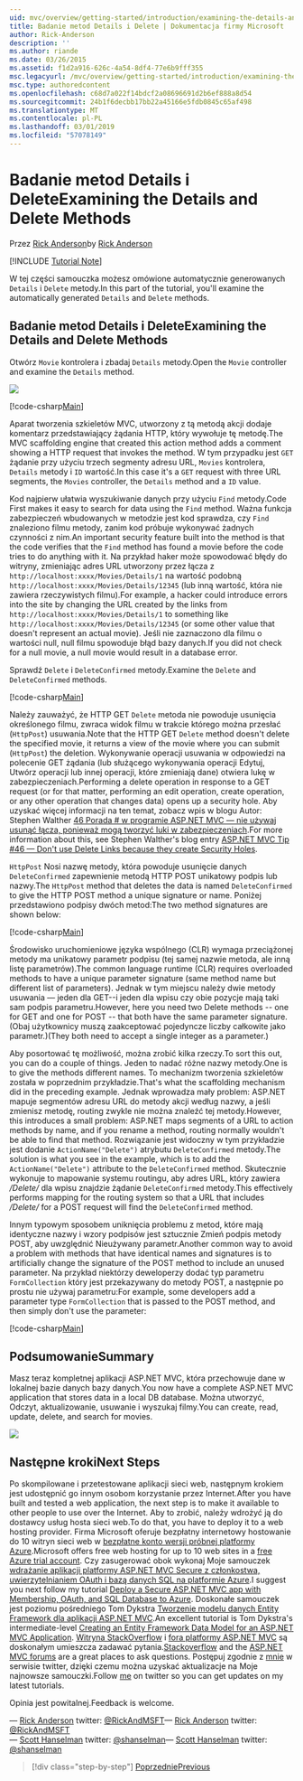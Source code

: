 ```yaml
---
uid: mvc/overview/getting-started/introduction/examining-the-details-and-delete-methods
title: Badanie metod Details i Delete | Dokumentacja firmy Microsoft
author: Rick-Anderson
description: ''
ms.author: riande
ms.date: 03/26/2015
ms.assetid: f1d2a916-626c-4a54-8df4-77e6b9fff355
msc.legacyurl: /mvc/overview/getting-started/introduction/examining-the-details-and-delete-methods
msc.type: authoredcontent
ms.openlocfilehash: c68d7a022f14bdcf2a08696691d2b6ef888a8d54
ms.sourcegitcommit: 24b1f6decbb17bb22a45166e5fdb0845c65af498
ms.translationtype: MT
ms.contentlocale: pl-PL
ms.lasthandoff: 03/01/2019
ms.locfileid: "57078149"
---
```

<a name="examining-the-details-and-delete-methods"></a><span data-ttu-id="c6c6f-102">Badanie metod Details i Delete</span><span class="sxs-lookup"><span data-stu-id="c6c6f-102">Examining the Details and Delete Methods</span></span>
====================
<span data-ttu-id="c6c6f-103">Przez [Rick Anderson]((https://twitter.com/RickAndMSFT))</span><span class="sxs-lookup"><span data-stu-id="c6c6f-103">by [Rick Anderson]((https://twitter.com/RickAndMSFT))</span></span>

[!INCLUDE [Tutorial Note](sample/code-location.md)]

<span data-ttu-id="c6c6f-104">W tej części samouczka możesz omówione automatycznie generowanych `Details` i `Delete` metody.</span><span class="sxs-lookup"><span data-stu-id="c6c6f-104">In this part of the tutorial, you'll examine the automatically generated `Details` and `Delete` methods.</span></span>

## <a name="examining-the-details-and-delete-methods"></a><span data-ttu-id="c6c6f-105">Badanie metod Details i Delete</span><span class="sxs-lookup"><span data-stu-id="c6c6f-105">Examining the Details and Delete Methods</span></span>

<span data-ttu-id="c6c6f-106">Otwórz `Movie` kontrolera i zbadaj `Details` metody.</span><span class="sxs-lookup"><span data-stu-id="c6c6f-106">Open the `Movie` controller and examine the `Details` method.</span></span>

![](examining-the-details-and-delete-methods/_static/image1.png)

[!code-csharp[Main](examining-the-details-and-delete-methods/samples/sample1.cs)]

<span data-ttu-id="c6c6f-107">Aparat tworzenia szkieletów MVC, utworzony z tą metodą akcji dodaje komentarz przedstawiający żądania HTTP, który wywołuje tę metodę.</span><span class="sxs-lookup"><span data-stu-id="c6c6f-107">The MVC scaffolding engine that created this action method adds a comment showing a HTTP request that invokes the method.</span></span> <span data-ttu-id="c6c6f-108">W tym przypadku jest `GET` żądanie przy użyciu trzech segmenty adresu URL, `Movies` kontrolera, `Details` metody i `ID` wartość.</span><span class="sxs-lookup"><span data-stu-id="c6c6f-108">In this case it's a `GET` request with three URL segments, the `Movies` controller, the `Details` method and a `ID` value.</span></span>

<span data-ttu-id="c6c6f-109">Kod najpierw ułatwia wyszukiwanie danych przy użyciu `Find` metody.</span><span class="sxs-lookup"><span data-stu-id="c6c6f-109">Code First makes it easy to search for data using the `Find` method.</span></span> <span data-ttu-id="c6c6f-110">Ważna funkcja zabezpieczeń wbudowanych w metodzie jest kod sprawdza, czy `Find` znaleziono filmu metody, zanim kod próbuje wykonywać żadnych czynności z nim.</span><span class="sxs-lookup"><span data-stu-id="c6c6f-110">An important security feature built into the method is that the code verifies that the `Find` method has found a movie before the code tries to do anything with it.</span></span> <span data-ttu-id="c6c6f-111">Na przykład haker może spowodować błędy do witryny, zmieniając adres URL utworzony przez łącza z `http://localhost:xxxx/Movies/Details/1` na wartość podobną `http://localhost:xxxx/Movies/Details/12345` (lub inną wartość, która nie zawiera rzeczywistych filmu).</span><span class="sxs-lookup"><span data-stu-id="c6c6f-111">For example, a hacker could introduce errors into the site by changing the URL created by the links from `http://localhost:xxxx/Movies/Details/1` to something like `http://localhost:xxxx/Movies/Details/12345` (or some other value that doesn't represent an actual movie).</span></span> <span data-ttu-id="c6c6f-112">Jeśli nie zaznaczono dla filmu o wartości null, null filmu spowoduje błąd bazy danych.</span><span class="sxs-lookup"><span data-stu-id="c6c6f-112">If you did not check for a null movie, a null movie would result in a database error.</span></span>

<span data-ttu-id="c6c6f-113">Sprawdź `Delete` i `DeleteConfirmed` metody.</span><span class="sxs-lookup"><span data-stu-id="c6c6f-113">Examine the `Delete` and `DeleteConfirmed` methods.</span></span>

[!code-csharp[Main](examining-the-details-and-delete-methods/samples/sample2.cs?highlight=17)]

<span data-ttu-id="c6c6f-114">Należy zauważyć, że HTTP GET `Delete` metoda nie powoduje usunięcia określonego filmu, zwraca widok filmu w trakcie którego można przesłać (`HttpPost`) usuwania.</span><span class="sxs-lookup"><span data-stu-id="c6c6f-114">Note that the HTTP GET `Delete` method doesn't delete the specified movie, it returns a view of the movie where you can submit (`HttpPost`) the deletion.</span></span> <span data-ttu-id="c6c6f-115">Wykonywanie operacji usuwania w odpowiedzi na polecenie GET żądania (lub służącego wykonywania operacji Edytuj, Utwórz operacji lub innej operacji, które zmieniają dane) otwiera lukę w zabezpieczeniach.</span><span class="sxs-lookup"><span data-stu-id="c6c6f-115">Performing a delete operation in response to a GET request (or for that matter, performing an edit operation, create operation, or any other operation that changes data) opens up a security hole.</span></span> <span data-ttu-id="c6c6f-116">Aby uzyskać więcej informacji na ten temat, zobacz wpis w blogu Autor: Stephen Walther [46 Porada # w programie ASP.NET MVC — nie używaj usunąć łącza, ponieważ mogą tworzyć luki w zabezpieczeniach](http://stephenwalther.com/blog/archive/2009/01/21/asp.net-mvc-tip-46-ndash-donrsquot-use-delete-links-because.aspx).</span><span class="sxs-lookup"><span data-stu-id="c6c6f-116">For more information about this, see Stephen Walther's blog entry [ASP.NET MVC Tip #46 — Don't use Delete Links because they create Security Holes](http://stephenwalther.com/blog/archive/2009/01/21/asp.net-mvc-tip-46-ndash-donrsquot-use-delete-links-because.aspx).</span></span>

<span data-ttu-id="c6c6f-117">`HttpPost` Nosi nazwę metody, która powoduje usunięcie danych `DeleteConfirmed` zapewnienie metodą HTTP POST unikatowy podpis lub nazwy.</span><span class="sxs-lookup"><span data-stu-id="c6c6f-117">The `HttpPost` method that deletes the data is named `DeleteConfirmed` to give the HTTP POST method a unique signature or name.</span></span> <span data-ttu-id="c6c6f-118">Poniżej przedstawiono podpisy dwóch metod:</span><span class="sxs-lookup"><span data-stu-id="c6c6f-118">The two method signatures are shown below:</span></span>

[!code-csharp[Main](examining-the-details-and-delete-methods/samples/sample3.cs)]

<span data-ttu-id="c6c6f-119">Środowisko uruchomieniowe języka wspólnego (CLR) wymaga przeciążonej metody ma unikatowy parametr podpisu (tej samej nazwie metoda, ale inną listę parametrów).</span><span class="sxs-lookup"><span data-stu-id="c6c6f-119">The common language runtime (CLR) requires overloaded methods to have a unique parameter signature (same method name but different list of parameters).</span></span> <span data-ttu-id="c6c6f-120">Jednak w tym miejscu należy dwie metody usuwania — jeden dla GET--i jeden dla wpisu czy obie pozycje mają taki sam podpis parametru.</span><span class="sxs-lookup"><span data-stu-id="c6c6f-120">However, here you need two Delete methods -- one for GET and one for POST -- that both have the same parameter signature.</span></span> <span data-ttu-id="c6c6f-121">(Obaj użytkownicy muszą zaakceptować pojedyncze liczby całkowite jako parametr.)</span><span class="sxs-lookup"><span data-stu-id="c6c6f-121">(They both need to accept a single integer as a parameter.)</span></span>

<span data-ttu-id="c6c6f-122">Aby posortować tę możliwość, można zrobić kilka rzeczy.</span><span class="sxs-lookup"><span data-stu-id="c6c6f-122">To sort this out, you can do a couple of things.</span></span> <span data-ttu-id="c6c6f-123">Jeden to nadać różne nazwy metody.</span><span class="sxs-lookup"><span data-stu-id="c6c6f-123">One is to give the methods different names.</span></span> <span data-ttu-id="c6c6f-124">To mechanizm tworzenia szkieletów została w poprzednim przykładzie.</span><span class="sxs-lookup"><span data-stu-id="c6c6f-124">That's what the scaffolding mechanism did in the preceding example.</span></span> <span data-ttu-id="c6c6f-125">Jednak wprowadza mały problem: ASP.NET mapuje segmentów adresu URL do metody akcji według nazwy, a jeśli zmienisz metodę, routing zwykle nie można znaleźć tej metody.</span><span class="sxs-lookup"><span data-stu-id="c6c6f-125">However, this introduces a small problem: ASP.NET maps segments of a URL to action methods by name, and if you rename a method, routing normally wouldn't be able to find that method.</span></span> <span data-ttu-id="c6c6f-126">Rozwiązanie jest widoczny w tym przykładzie jest dodanie `ActionName("Delete")` atrybutu `DeleteConfirmed` metody.</span><span class="sxs-lookup"><span data-stu-id="c6c6f-126">The solution is what you see in the example, which is to add the `ActionName("Delete")` attribute to the `DeleteConfirmed` method.</span></span> <span data-ttu-id="c6c6f-127">Skutecznie wykonuje to mapowanie systemu routingu, aby adres URL, który zawiera */Delete/* dla wpisu znajdzie żądanie `DeleteConfirmed` metody.</span><span class="sxs-lookup"><span data-stu-id="c6c6f-127">This effectively performs mapping for the routing system so that a URL that includes */Delete/* for a POST request will find the `DeleteConfirmed` method.</span></span>

<span data-ttu-id="c6c6f-128">Innym typowym sposobem uniknięcia problemu z metod, które mają identyczne nazwy i wzory podpisów jest sztucznie Zmień podpis metody POST, aby uwzględnić Nieużywany parametr.</span><span class="sxs-lookup"><span data-stu-id="c6c6f-128">Another common way to avoid a problem with methods that have identical names and signatures is to artificially change the signature of the POST method to include an unused parameter.</span></span> <span data-ttu-id="c6c6f-129">Na przykład niektórzy deweloperzy dodać typ parametru `FormCollection` który jest przekazywany do metody POST, a następnie po prostu nie używaj parametru:</span><span class="sxs-lookup"><span data-stu-id="c6c6f-129">For example, some developers add a parameter type `FormCollection` that is passed to the POST method, and then simply don't use the parameter:</span></span>

[!code-csharp[Main](examining-the-details-and-delete-methods/samples/sample4.cs)]

## <a name="summary"></a><span data-ttu-id="c6c6f-130">Podsumowanie</span><span class="sxs-lookup"><span data-stu-id="c6c6f-130">Summary</span></span>

<span data-ttu-id="c6c6f-131">Masz teraz kompletnej aplikacji ASP.NET MVC, która przechowuje dane w lokalnej bazie danych bazy danych.</span><span class="sxs-lookup"><span data-stu-id="c6c6f-131">You now have a complete ASP.NET MVC application that stores data in a local DB database.</span></span> <span data-ttu-id="c6c6f-132">Można utworzyć, Odczyt, aktualizowanie, usuwanie i wyszukaj filmy.</span><span class="sxs-lookup"><span data-stu-id="c6c6f-132">You can create, read, update, delete, and search for movies.</span></span>

![](examining-the-details-and-delete-methods/_static/image2.png)

## <a name="next-steps"></a><span data-ttu-id="c6c6f-133">Następne kroki</span><span class="sxs-lookup"><span data-stu-id="c6c6f-133">Next Steps</span></span>

<span data-ttu-id="c6c6f-134">Po skompilowane i przetestowane aplikacji sieci web, następnym krokiem jest udostępnić go innym osobom korzystanie przez Internet.</span><span class="sxs-lookup"><span data-stu-id="c6c6f-134">After you have built and tested a web application, the next step is to make it available to other people to use over the Internet.</span></span> <span data-ttu-id="c6c6f-135">Aby to zrobić, należy wdrożyć ją do dostawcy usług hosta sieci web.</span><span class="sxs-lookup"><span data-stu-id="c6c6f-135">To do that, you have to deploy it to a web hosting provider.</span></span> <span data-ttu-id="c6c6f-136">Firma Microsoft oferuje bezpłatny internetowy hostowanie do 10 witryn sieci web w [bezpłatne konto wersji próbnej platformy Azure](https://www.windowsazure.com/pricing/free-trial/?WT.mc_id=A443DD604).</span><span class="sxs-lookup"><span data-stu-id="c6c6f-136">Microsoft offers free web hosting for up to 10 web sites in a [free Azure trial account](https://www.windowsazure.com/pricing/free-trial/?WT.mc_id=A443DD604).</span></span> <span data-ttu-id="c6c6f-137">Czy zasugerować obok wykonaj Moje samouczek [wdrażanie aplikacji platformy ASP.NET MVC Secure z członkostwa, uwierzytelnianiem OAuth i bazą danych SQL na platformie Azure](https://docs.microsoft.com/aspnet/core/security/authorization/secure-data).</span><span class="sxs-lookup"><span data-stu-id="c6c6f-137">I suggest you next follow my tutorial [Deploy a Secure ASP.NET MVC app with Membership, OAuth, and SQL Database to Azure](https://docs.microsoft.com/aspnet/core/security/authorization/secure-data).</span></span> <span data-ttu-id="c6c6f-138">Doskonałe samouczek jest poziomu pośredniego Tom Dykstra [Tworzenie modelu danych Entity Framework dla aplikacji ASP.NET MVC](../getting-started-with-ef-using-mvc/creating-an-entity-framework-data-model-for-an-asp-net-mvc-application.md).</span><span class="sxs-lookup"><span data-stu-id="c6c6f-138">An excellent tutorial is Tom Dykstra's intermediate-level [Creating an Entity Framework Data Model for an ASP.NET MVC Application](../getting-started-with-ef-using-mvc/creating-an-entity-framework-data-model-for-an-asp-net-mvc-application.md).</span></span> <span data-ttu-id="c6c6f-139">[Witryna StackOverflow](http://stackoverflow.com/help) i [fora platformy ASP.NET MVC](https://forums.asp.net/1146.aspx) są doskonałym umieszcza zadawać pytania.</span><span class="sxs-lookup"><span data-stu-id="c6c6f-139">[Stackoverflow](http://stackoverflow.com/help) and the [ASP.NET MVC forums](https://forums.asp.net/1146.aspx) are a great places to ask questions.</span></span> <span data-ttu-id="c6c6f-140">Postępuj zgodnie z [mnie](https://twitter.com/RickAndMSFT) w serwisie twitter, dzięki czemu można uzyskać aktualizacje na Moje najnowsze samouczki.</span><span class="sxs-lookup"><span data-stu-id="c6c6f-140">Follow [me](https://twitter.com/RickAndMSFT) on twitter so you can get updates on my latest tutorials.</span></span>

<span data-ttu-id="c6c6f-141">Opinia jest powitalnej.</span><span class="sxs-lookup"><span data-stu-id="c6c6f-141">Feedback is welcome.</span></span>

<span data-ttu-id="c6c6f-142">— [Rick Anderson](https://blogs.msdn.com/rickAndy) twitter: [@RickAndMSFT](https://twitter.com/RickAndMSFT)</span><span class="sxs-lookup"><span data-stu-id="c6c6f-142">— [Rick Anderson](https://blogs.msdn.com/rickAndy) twitter: [@RickAndMSFT](https://twitter.com/RickAndMSFT)</span></span>  
<span data-ttu-id="c6c6f-143">— [Scott Hanselman](http://www.hanselman.com/blog/) twitter: [@shanselman](https://twitter.com/shanselman)</span><span class="sxs-lookup"><span data-stu-id="c6c6f-143">— [Scott Hanselman](http://www.hanselman.com/blog/) twitter: [@shanselman](https://twitter.com/shanselman)</span></span>

> [!div class="step-by-step"]
> [<span data-ttu-id="c6c6f-144">Poprzednie</span><span class="sxs-lookup"><span data-stu-id="c6c6f-144">Previous</span></span>](adding-validation.md)
